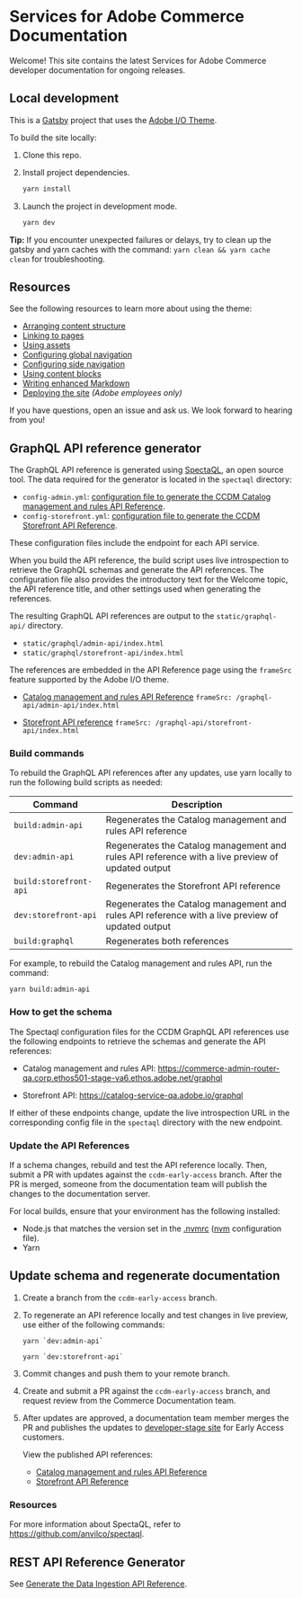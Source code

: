 # Services for Adobe Commerce Documentation

Welcome! This site contains the latest Services for Adobe Commerce developer documentation for ongoing releases.

## Local development

This is a [Gatsby](https://www.gatsbyjs.com/) project that uses the [Adobe I/O Theme](https://github.com/adobe/aio-theme).

To build the site locally:

1. Clone this repo.
1. Install project dependencies.

   ```bash
   yarn install
   ```

1. Launch the project in development mode.

   ```bash
   yarn dev
   ```

**Tip:** If you encounter unexpected failures or delays, try to clean up the gatsby and yarn caches with the command: `yarn clean && yarn cache clean` for troubleshooting.

## Resources

See the following resources to learn more about using the theme:

- [Arranging content structure](https://github.com/adobe/aio-theme#content-structure)
- [Linking to pages](https://github.com/adobe/aio-theme#links)
- [Using assets](https://github.com/adobe/aio-theme#assets)
- [Configuring global navigation](https://github.com/adobe/aio-theme#global-navigation)
- [Configuring side navigation](https://github.com/adobe/aio-theme#side-navigation)
- [Using content blocks](https://github.com/adobe/aio-theme#jsx-blocks)
- [Writing enhanced Markdown](https://github.com/adobe/aio-theme#writing-enhanced-markdown)
- [Deploying the site](https://github.com/adobe/aio-theme#deploy-to-azure-storage-static-websites) _(Adobe employees only)_

If you have questions, open an issue and ask us. We look forward to hearing from you!

## GraphQL API reference generator

The GraphQL API reference is generated using [SpectaQL](https://github.com/anvilco/spectaql), an open source tool. The data required for the generator is located in the `spectaql` directory:

- `config-admin.yml`: [configuration file to generate the CCDM Catalog management and rules API Reference](spectaql/config-admin.yml).
- `config-storefront.yml`: [configuration file to generate the CCDM Storefront API Reference](spectaql/config-admin.yml).

These configuration files include the endpoint for each API service.

When you build the API reference, the build script uses live introspection to retrieve the GraphQL schemas and generate the API references. The configuration file also provides the introductory text for the Welcome topic, the API reference title, and other settings used when generating the references.

The resulting GraphQL API references are output to the `static/graphql-api/` directory.

- `static/graphql/admin-api/index.html`
- `static/graphql/storefront-api/index.html`

The references are embedded in the API Reference page using the `frameSrc` feature supported by the Adobe I/O theme.

- [Catalog management and rules API Reference](src/pages/composable-catalog/admin/api-reference.md) `frameSrc: /graphql-api/admin-api/index.html`

- [Storefront API reference](src/pages/composable-catalog/storefront-services/api-reference.md) `frameSrc: /graphql-api/storefront-api/index.html`

### Build commands

To rebuild the GraphQL API references after any updates, use yarn locally to run the following build scripts as needed:

Command | Description
------- |------------
`build:admin-api` | Regenerates the Catalog management and rules API reference
`dev:admin-api` | Regenerates the Catalog management and rules API reference with a live preview of updated output
`build:storefront-api` | Regenerates the Storefront API reference
`dev:storefront-api` | Regenerates the Catalog management and rules API reference with a live preview of updated output
`build:graphql` | Regenerates both references

For example, to rebuild the Catalog management and rules API, run the command:

```shell
yarn build:admin-api
```

### How to get the schema

The Spectaql configuration files for the CCDM GraphQL API references use the following endpoints to retrieve the schemas and generate the API references:

- Catalog management and rules API: https://commerce-admin-router-qa.corp.ethos501-stage-va6.ethos.adobe.net/graphql

- Storefront API: https://catalog-service-qa.adobe.io/graphql

If either of these endpoints change, update the live introspection URL in the corresponding config file in the `spectaql` directory with the new endpoint.

### Update the API References

If a schema changes, rebuild and test the API reference locally.  Then, submit a PR with updates against the `ccdm-early-access` branch. After the PR is merged, someone from the documentation team will publish the changes to the documentation server.

For local builds, ensure that your environment has the following installed:

- Node.js that matches the version set in the [.nvmrc](https://github.com/AdobeDocs/commerce-services/blob/main/.nvmrc) ([nvm](https://github.com/nvm-sh/nvm) configuration file).
- Yarn

## Update schema and regenerate documentation

1. Create a branch from the `ccdm-early-access` branch.

1. To regenerate an API reference locally and test changes in live preview, use either of the following commands:

   ```shell
   yarn `dev:admin-api`
   ```

   ```shell
   yarn `dev:storefront-api`
   ```

1. Commit changes and push them to your remote branch.

1. Create and submit a PR against the `ccdm-early-access` branch, and request review from the Commerce Documentation team.

1. After updates are approved, a documentation team member merges the PR and publishes the updates to [developer-stage site](https://developer-stage.adobe.com/commerce/services/composable-catalog/) for Early Access customers.

   View the published API references:

   - [Catalog management and rules API Reference](https://developer-stage.adobe.com/commerce/services/composable-catalog/admin/api-reference/)
   - [Storefront API Reference](https://developer-stage.adobe.com/commerce/services/composable-catalog/storefront-services/api-reference/)

### Resources

For more information about SpectaQL, refer to <https://github.com/anvilco/spectaql>.

## REST API Reference Generator

See [Generate the Data Ingestion API Reference](src/openapi/README.md).
